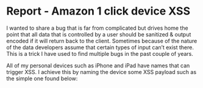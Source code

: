 # Report - Amazon 1 click device XSS

I wanted to share a bug that is far from complicated but drives home the point that all data that is controlled by a user should be sanitized & output encoded if it will return back to the client. Sometimes because of the nature of the data developers assume that certain types of input can’t exist there. This is a trick I have used to find multiple bugs in the past couple of years.

All of my personal devices such as iPhone and iPad  have names that can trigger XSS. I achieve this by naming the device some XSS payload such as the simple one found below:

